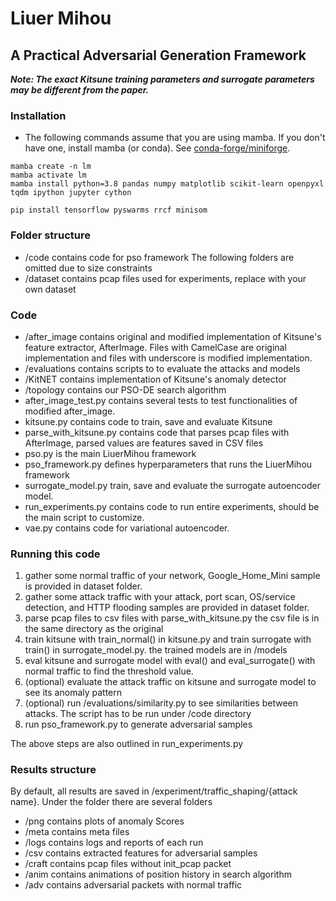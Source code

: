 # Liuer Mihou
## A Practical Adversarial Generation Framework

***Note: The exact Kitsune training parameters and surrogate parameters may be different from the paper.***

### Installation
- The following commands assume that you are using mamba.
If you don't have one, install mamba (or conda). 
See [conda-forge/miniforge](https://github.com/conda-forge/miniforge#install).

```commandline
mamba create -n lm
mamba activate lm
mamba install python=3.8 pandas numpy matplotlib scikit-learn openpyxl tqdm ipython jupyter cython

pip install tensorflow pyswarms rrcf minisom
```

### Folder structure
- /code contains code for pso framework
The following folders are omitted due to size constraints
- /dataset contains pcap files used for experiments, replace with your own dataset


### Code
- /after_image contains original and modified implementation of Kitsune's feature extractor, AfterImage. Files with CamelCase are original implementation and files with underscore is modified implementation.
- /evaluations contains scripts to to evaluate the attacks and models
- /KitNET contains implementation of Kitsune's anomaly detector
- /topology contains our PSO-DE search algorithm
- after_image_test.py contains several tests to test functionalities of modified after_image.
- kitsune.py contains code to train, save and evaluate Kitsune
- parse_with_kitsune.py contains code that parses pcap files with AfterImage, parsed values are features saved in CSV files
- pso.py is the main LiuerMihou framework
- pso_framework.py defines hyperparameters that runs the LiuerMihou framework
- surrogate_model.py train, save and evaluate the surrogate autoencoder model.
- run_experiments.py contains code to run entire experiments, should be the main script to customize.
- vae.py contains code for variational autoencoder.

### Running this code
1. gather some normal traffic of your network, Google_Home_Mini sample is provided in dataset folder.
2. gather some attack traffic with your attack, port scan, OS/service detection, and HTTP flooding samples are provided in dataset folder.
3. parse pcap files to csv files with parse_with_kitsune.py the csv file is in the same directory as the original
4. train kitsune with train_normal() in kitsune.py and train surrogate with train() in surrogate_model.py. the trained models are in /models
5. eval kitsune and surrogate model with eval() and eval_surrogate() with normal traffic to find the threshold value.
6. (optional) evaluate the attack traffic on kitsune and surrogate model to see its anomaly pattern
7. (optional) run /evaluations/similarity.py to see similarities between attacks. The script has to be run under /code directory
8. run pso_framework.py to generate adversarial samples

The above steps are also outlined in run_experiments.py

### Results structure
By default, all results are saved in /experiment/traffic_shaping/{attack name}. Under the folder there are several folders
- /png contains plots of anomaly Scores
- /meta contains meta files
- /logs contains logs and reports of each run
- /csv contains extracted features for adversarial samples
- /craft contains pcap files without init_pcap packet
- /anim contains animations of position history in search algorithm
- /adv contains adversarial packets with normal traffic
